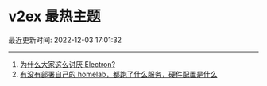 # v2ex 最热主题

最近更新时间: 2022-12-03 17:01:32

--- 
1. [为什么大家这么讨厌 Electron?](https://www.v2ex.com/t/899773) 
2. [有没有部署自己的 homelab，都跑了什么服务，硬件配置是什么](https://www.v2ex.com/t/899741) 
